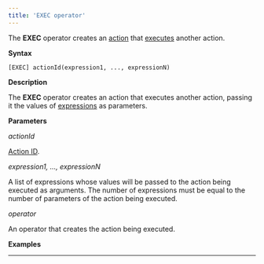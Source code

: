 ```yaml
---
title: 'EXEC operator'
---
```


The **EXEC** operator creates an [action](Actions.md) that [executes](Call_EXEC_.md) another action.

**Syntax**

    [EXEC] actionId(expression1, ..., expressionN)

**Description**

The **EXEC** operator creates an action that executes another action, passing it the values of [expressions](Expression.md) as parameters.

**Parameters**

*actionId*

[Action ID](IDs_1573053.html#IDs-propertyid). 

*expression1, ..., expressionN*

A list of expressions whose values will be passed to the action being executed as arguments. The number of expressions must be equal to the number of parameters of the action being executed.

*operator*

An operator that creates the action being executed.

**Examples**

************************************


  
